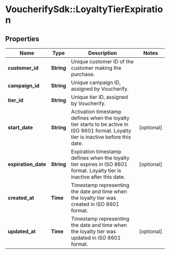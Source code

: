 # VoucherifySdk::LoyaltyTierExpiration

## Properties

| Name | Type | Description | Notes |
| ---- | ---- | ----------- | ----- |
| **customer_id** | **String** | Unique customer ID of the customer making the purchase. |  |
| **campaign_id** | **String** | Unique campaign ID, assigned by Voucherify. |  |
| **tier_id** | **String** | Unique tier ID, assigned by Voucherify. |  |
| **start_date** | **String** | Activation timestamp defines when the loyalty tier starts to be active in ISO 8601 format. Loyalty tier is inactive before this date. | [optional] |
| **expiration_date** | **String** | Expiration timestamp defines when the loyalty tier expires in ISO 8601 format. Loyalty tier is inactive after this date. | [optional] |
| **created_at** | **Time** | Timestamp representing the date and time when the loyalty tier was created in ISO 8601 format. |  |
| **updated_at** | **Time** | Timestamp representing the date and time when the loyalty tier was updated in ISO 8601 format. | [optional] |

